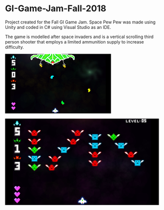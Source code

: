 # GI-Game-Jam-Fall-2018
Project created for the Fall GI Game Jam. Space Pew Pew was made using Unity and coded in C# using Visual Studio as an IDE.

The game is modelled after space invaders and is a vertical scrolling third person shooter that employs a limited ammunition supply to increase difficulty.

![Image of Boss](https://github.com/xinyizou/Space-Pew-Pew/blob/master/Assets/Sprites/space.png)

![Image of Gameplay](https://github.com/xinyizou/Space-Pew-Pew/blob/master/Assets/Sprites/spacepewpew.png)


